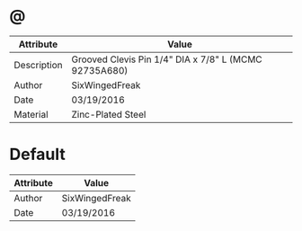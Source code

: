 # @
| Attribute | Value |
| ---  | ---     |
| Description | Grooved Clevis Pin 1/4&quot; DIA x 7/8&quot; L (MCMC 92735A680) |
| Author | SixWingedFreak |
| Date | 03/19/2016 |
| Material | Zinc-Plated Steel |
# Default
| Attribute | Value |
| ---  | ---     |
| Author | SixWingedFreak |
| Date | 03/19/2016 |
